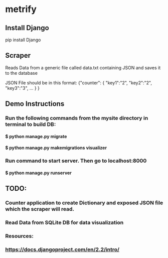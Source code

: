 # metrify
## Install Django 
pip install Django 

## Scraper 
Reads Data from a generic file called data.txt
containing JSON and saves it to the database

JSON File should be in this format:
{"counter": 
	{
		"key1":"2",
		"key2":"2",
		"key3":"3",
		...
	}
}

## Demo Instructions
### Run the following commands from the mysite directory in terminal to build DB:
#### $ python manage.py migrate
#### $ python manage.py makemigrations visualizer

### Run command to start server. Then go to localhost:8000
#### $ python manage.py runserver


## TODO:
### Counter application to create Dictionary and exposed JSON file which the scraper will read. 
### Read Data from SQLite DB for data visualization

### Resources:
### https://docs.djangoproject.com/en/2.2/intro/
